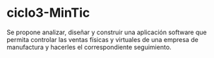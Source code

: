 # ciclo3-MinTic
Se propone analizar, diseñar y construir una aplicación software que permita controlar las ventas físicas y virtuales de una empresa de manufactura y hacerles el correspondiente seguimiento.
